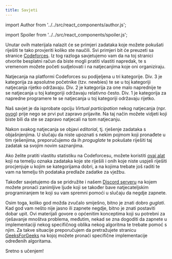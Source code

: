 ```yaml
---
title: Savjeti
---
```


import Author from '../../src/react_components/author.js';

import Spoiler from '../../src/react_components/spoiler.js';

<Author authorName='Ivan Vlahov' githubUsername='vlahovivan'/>

Unutar ovih materijala nalazit će se primjeri zadataka koje možete pokušati riješiti te tako provjeriti koliko ste naučili. Svi primjeri bit će preuzeti sa stranice [Codeforces](https://codeforces.com). Iz tog razloga savjetujemo vam da na toj stranici otvorite besplatni račun da biste mogli pratiti vlastiti napredak, te s vremenom možete početi sudjelovati i na natjecanjima koje oni organiziraju.

Natjecanja na platformi Codeforces su podijeljena u tri kategorije. Div. 3 je kategorija za apsolutne početnike (tzv. newbies) te se u toj kategoriji natjecanja rijetko održavaju. Div. 2 je kategorija za one malo naprednije te se natjecanja u toj kategoriji održavaju relativno često. Div. 1 je kategorija za napredne programere te se natjecanja u toj kategoriji održavaju rijetko. 

Naš savjet je da isprobate opciju _Virtual participation_ nekog natjecanja (npr. [ovog](https://codeforces.com/contest/1462)) prije nego se prvi put zapravo prijavite. Na taj način možete vidjeti koji biste bili da ste se zapravo natjecali na tom natjecanju.

Nakon svakog natjecanja se objavi _editorial_, tj. rješenje zadataka s objašnjenjima. U slučaju da niste upoznati s nekim pojmom koji pronađete u tim rješenjima, preporučujemo da ih _proguglate_ te pokušate riješiti taj zadatak sa svojim novim saznanjima.

Ako želite pratiti vlastitu statistiku na Codeforcesu, možete koristiti [ovaj alat](https://recommender.codedrills.io/) koji na temelju oznaka zadataka koje ste riješili i onih koje niste uspjeli riješiti procjenjuje u kojim se kategorijama dobri, a na kojima trebate još raditi te vam na temelju tih podataka predlaže zadatke za vježbu.

Također savjetujemo da se pridružite i našem [Discord serveru](https://discord.gg/E7ad4UGbrG) na kojem možete pronaći zanimljive ljude koji se također bave natjecateljskim programiranjem te koji su vam spremni pomoći u slučaju da negdje zapnete.

Osim toga, koliko god možda zvučalo smiješno, bitno je znati dobro _guglati_. Kad god vam nešto nije jasno ili zapnete negdje, bitno je znati postaviti dobar upit. Ovi materijali govore o općenitim konceptima koji su potrebni za rješavanje mnoštva problema, međutim, nekad se zna dogoditi da zapnete u implementaciji nekog specifičnog oblika nekog algoritma te trebate pomoć s njim. Za takve situacije preporučujem da pretražujete stranicu [GeeksForGeeks](https://www.geeksforgeeks.org/) na kojoj možete pronaći specifične implementacije određenih algoritama.

Sretno s učenjem!


